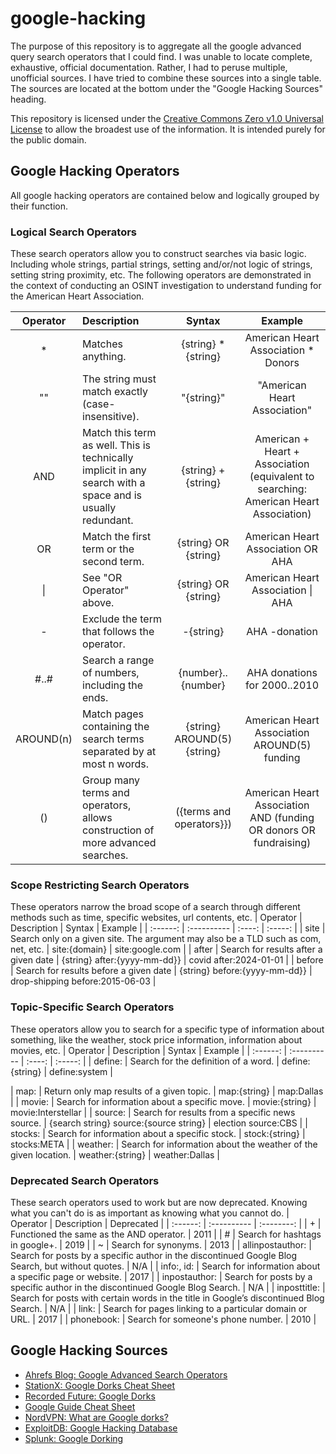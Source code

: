 # google-hacking

The purpose of this repository is to aggregate all the google advanced query search operators that I could find. I was unable to locate complete, exhaustive, official documentation. Rather, I had to peruse multiple, unofficial sources. I have tried to combine these sources into a single table. The sources are located at the bottom under the "Google Hacking Sources" heading.

This repository is licensed under the [Creative Commons Zero v1.0 Universal License](https://choosealicense.com/licenses/cc0-1.0/) to allow the broadest use of the information. It is intended purely for the public domain.

## Google Hacking Operators
All google hacking operators are contained below and logically grouped by their function.

### Logical Search Operators
These search operators allow you to construct searches via basic logic. Including whole strings, partial strings, setting and/or/not logic of strings, setting string proximity, etc. The following operators are demonstrated in the context of conducting an OSINT investigation to understand funding for the American Heart Association.

| Operator | Description | Syntax | Example |
| :------: | :---------- | :----: | :-----: |
| * | Matches anything. | {string} * {string} | American Heart Association * Donors |
| "" | The string must match exactly (case-insensitive). | "{string}" | "American Heart Association" |
| AND | Match this term as well. This is technically implicit in any search with a space and is usually redundant. | {string} + {string} | American + Heart + Association (equivalent to searching: American Heart Association) |
| OR | Match the first term or the second term. | {string} OR {string} | American Heart Association OR AHA |
| \| | See "OR Operator" above. | {string} OR {string} | American Heart Association \| AHA |
| - | Exclude the term that follows the operator. | -{string} | AHA -donation |
| #..# | Search a range of numbers, including the ends. | {number}..{number} | AHA donations for 2000..2010 |
| AROUND(n) | Match pages containing the search terms separated by at most n words. | {string} AROUND(5) {string} | American Heart Association AROUND(5) funding |
| () | Group many terms and operators, allows construction of more advanced searches. | ({terms and operators}}) | American Heart Association AND (funding OR donors OR fundraising) |

### Scope Restricting Search Operators
These operators narrow the broad scope of a search through different methods such as time, specific websites, url contents, etc.
| Operator | Description | Syntax | Example |
| :------: | :---------- | :----: | :-----: |
| site | Search only on a given site. The argument may also be a TLD such as com, net, etc. | site:{domain} | site:google.com |
| after | Search for results after a given date | {string} after:{yyyy-mm-dd}} | covid after:2024-01-01 |
| before | Search for results before a given date | {string} before:{yyyy-mm-dd}} | drop-shipping before:2015-06-03 |

### Topic-Specific Search Operators
These operators allow you to search for a specific type of information about something, like the weather, stock price information, information about movies, etc.
| Operator | Description | Syntax | Example |
| :------: | :---------- | :----: | :-----: |
| define: | Search for the definition of a word. | define:{string} | define:system |

| map: | Return only map results of a given topic. | map:{string} | map:Dallas |
| movie: | Search for information about a specific move. | movie:{string} | movie:Interstellar |
| source: | Search for results from a specific news source. | {search string} source:{source string} | election source:CBS |
| stocks: | Search for information about a specific stock. | stock:{string} | stocks:META |
| weather: | Search for information about the weather of the given location. | weather:{string} | weather:Dallas |

### Deprecated Search Operators
These search operators used to work but are now deprecated. Knowing what you can't do is as important as knowing what you cannot do.
| Operator | Description | Deprecated |
| :------: | :---------- | :--------: |
| + | Functioned the same as the AND operator. | 2011 |
| # | Search for hashtags in google+. | 2019 |
| ~ | Search for synonyms. | 2013 |
| allinpostauthor: | Search for posts by a specific author in the discontinued Google Blog Search, but without quotes. | N/A |
| info:, id: | Search for information about a specific page or website. | 2017 |
| inpostauthor: | Search for posts by a specific author in the discontinued Google Blog Search. | N/A |
| inposttitle: | Search for posts with certain words in the title in Google’s discontinued Blog Search. | N/A |
| link: | Search for pages linking to a particular domain or URL. | 2017 |
| phonebook: | Search for someone's phone number. | 2010 |

## Google Hacking Sources
- [Ahrefs Blog: Google Advanced Search Operators](https://ahrefs.com/blog/google-advanced-search-operators/)
- [StationX: Google Dorks Cheat Sheet](https://www.stationx.net/google-dorks-cheat-sheet/)
- [Recorded Future: Google Dorks](https://www.recordedfuture.com/threat-intelligence-101/threat-analysis-techniques/google-dorks)
- [Google Guide Cheat Sheet](https://www.googleguide.com/print/adv_op_ref.pdf)
- [NordVPN: What are Google dorks?](https://nordvpn.com/blog/google-hacks/)
- [ExploitDB: Google Hacking Database](https://www.exploit-db.com/google-hacking-database)
- [Splunk: Google Dorking](https://www.splunk.com/en_us/blog/learn/google-dorking.html)
